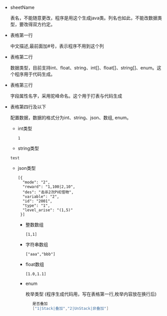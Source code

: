 * sheetName

    表名，不能随意更改，程序是用这个生成java类。列名也如此，不能改数据类型，要改得双方约定。

* 表格第一行

    中文描述,最前面加#号，表示程序不用到这个列

* 表格第二行

  数据类型，目前支持int、float、string、int[]、float[]、string[]、enum。这个程序用于代码生成。

* 表格第三行

  字段属性名字，采用驼峰命名。这个用于打表与代码生成

* 表格第四行及以下

  配置数据，数据的格式分为int、string、json、数组, enum。
  * int类型
    ```
    1
    ```
   * string类型
    ```
    test
    ```
  * json类型
    ```
    [{
      "mode": "2",
      "reward": "1,100|2,10",
      "des": "击杀2次PVE怪物",
      "variable": "2",
      "id": "2001",
      "type": "1",
      "level_arise": "(1,5)"
     }]
    ```
    
    * 整数数组
        ```
      [1,1]
        ```
        
    * 字符串数组
       ```
       ["aaa","bbb"]
       ```  
    * float数组
        ```
      [1.0,1.1]
        ```
      
    * enum 
    
       枚举类型 (程序生成代码用，写在表格第一行,枚举内容放在换行后)
       ```java
          是否叠加
          ["1|Stack|叠加","2|UnStack|非叠加"]
       ```